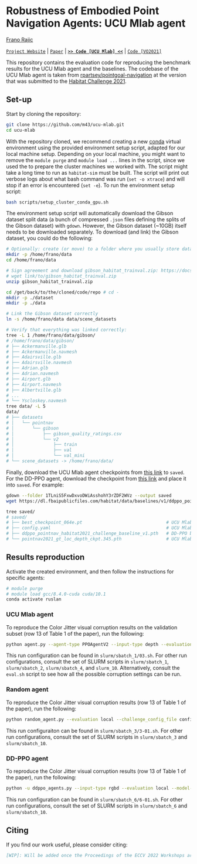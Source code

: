# Robustness of Embodied Point Navigation Agents: UCU Mlab agent

[Frano Rajic](https://m43.github.io/)

[`Project Website`](https://m43.github.io/projects/embodied-ai-robustness/) | [`Paper`](https://www.youtube.com/watch?v=dQw4w9WgXcQ) | [**`>> Code [UCU Mlab] <<`**](https://github.com/m43/ucu-mlab) | [`Code [VO2021]`](https://github.com/m43/vo2021)

This repository contains the evaluation code for reproducing the benchmark results for the UCU Mlab agent and the baselines. The codebase of the UCU Mlab agent is taken from [rpartsey/pointgoal-navigation](https://github.com/rpartsey/pointgoal-navigation) at the version that was submitted to the [Habitat Challenge 2021](https://aihabitat.org/challenge/2021/).

## Set-up

Start by cloning the repository:
```bash
git clone https://github.com/m43/ucu-mlab.git
cd ucu-mlab
```

With the repository cloned, we recommend creating a new [conda](https://docs.conda.io/en/latest/) virtual environment using the provided environment setup script, adapted for our local machine setup. Depending on your local machine, you might want to remove the `module purge` and `module load ...` lines in the script, since we used the to prepare the cluster machines we worked with. The script might take a long time to run as `habitat-sim` must be built. The script will print out verbose logs about what bash command was run (`set -o xtrace`) and will stop if an error is encountered (`set -e`). To run the environment setup script:
```bash
bash scripts/setup_cluster_conda_gpu.sh
```

The environment setup script will automatically download the Gibson dataset split data (a bunch of compressed `.json` files defining the splits of the Gibson dataset) with `gdown`. However, the Gibson dataset (~10GB) itself needs to be downloaded separately. To download (and link) the Gibson dataset, you could do the following:
```bash
# Optionally: create (or move) to a folder where you usually store datasets
mkdir -p /home/frano/data
cd /home/frano/data

# Sign agreement and download gibson_habitat_trainval.zip: https://docs.google.com/forms/d/e/1FAIpQLScWlx5Z1DM1M-wTSXaa6zV8lTFkPmTHW1LqMsoCBDWsTDjBkQ/viewform
# wget link/to/gibson_habitat_trainval.zip
unzip gibson_habitat_trainval.zip

cd /get/back/to/the/cloned/code/repo # cd -
mkdir -p ./dataset
mkdir -p ./data

# Link the Gibson dataset correctly
ln -s /home/frano/data data/scene_datasets

# Verify that everything was linked correctly:
tree -L 1 /home/frano/data/gibson/
# /home/frano/data/gibson/
# ├── Ackermanville.glb
# ├── Ackermanville.navmesh
# ├── Adairsville.glb
# ├── Adairsville.navmesh
# ├── Adrian.glb
# ├── Adrian.navmesh
# ├── Airport.glb
# ├── Airport.navmesh
# ├── Albertville.glb
# ...
# └── Yscloskey.navmesh
tree data/ -L 5
data/
# ├── datasets
# │   └── pointnav
# │       └── gibson
# │           ├── gibson_quality_ratings.csv
# │           └── v2
# │               ├── train
# │               ├── val
# │               └── val_mini
# └── scene_datasets -> /home/frano/data/
```

Finally, download the UCU Mlab agent checkpoints from [this link](https://drive.google.com/drive/folders/1TLniS5FxwDxvoDWiAsshohY3rZDF2WVz?usp=sharing) to `saved`. For the DD-PPO agent, download the checkpoint from [this link](https://dl.fbaipublicfiles.com/habitat/data/baselines/v1/ddppo_pointnav_habitat2021_challenge_baseline_v1.pth) and place it into `saved`. For example:
``` bash
gdown --folder 1TLniS5FxwDxvoDWiAsshohY3rZDF2WVz --output saved
wget https://dl.fbaipublicfiles.com/habitat/data/baselines/v1/ddppo_pointnav_habitat2021_challenge_baseline_v1.pth -O saved/ddppo_pointnav_habitat2021_challenge_baseline_v1.pth

tree saved/
# saved/
# ├── best_checkpoint_064e.pt                                # UCU Mlab: The visual odometry checkpoint
# ├── config.yaml                                            # UCU Mlab: The visual odometry config
# ├── ddppo_pointnav_habitat2021_challenge_baseline_v1.pth   # DD-PPO baseline checkpoint, provided by Habitat
# └── pointnav2021_gt_loc_depth_ckpt.345.pth                 # UCU Mlab: The navigation policy checkpoint
```

## Results reproduction

Activate the created environment, and then follow the instructions for specific agents:
```bash
# module purge
# module load gcc/8.4.0-cuda cuda/10.1
conda activate ruslan
```

### UCU Mlab agent

To reproduce the Color Jitter visual corruption results on the validation subset (row 13 of Table 1 of the paper), run the following:
```bash
python agent.py --agent-type PPOAgentV2 --input-type depth --evaluation local --ddppo-checkpoint-path saved/pointnav2021_gt_loc_depth_ckpt.345.pth --ddppo-config-path config_files/ddppo/ddppo_pointnav_2021.yaml --vo-config-path saved/config.yaml --vo-checkpoint-path saved/best_checkpoint_064e.pt --pth-gpu-id 0 --rotation-regularization-on --vertical-flip-on --challenge_config_file config_files/challenge_pointnav2021.local.rgbd.GPU.yaml --agent_name ruslan --dataset_split val --color_jitter
```

This run configuration can be found in `slurm/sbatch_1/03.sh`. For other run configurations, consult the set of SLURM scripts in `slurm/sbatch_1`, `slurm/sbatch_2`, `slurm/sbatch_4`, and `slurm_10`. Alternatively, consult the `eval.sh` script to see how all the possible corruption settings can be run.

### Random agent

To reproduce the Color Jitter visual corruption results (row 13 of Table 1 of the paper), run the following:
```bash
python random_agent.py --evaluation local --challenge_config_file config_files/challenge_pointnav2021.local.rgbd.GPU.yaml --agent_name random_agent --dataset_split val --color_jitter
```

This run configuraiton can be found in `slurm/sbatch_3/3-01.sh`. For other run configurations, consult the set of SLURM scripts in `slurm/sbatch_3` and `slurm/sbatch_10`.

### DD-PPO agent

To reproduce the Color Jitter visual corruption results (row 13 of Table 1 of the paper), run the following:
```bash
python -u ddppo_agents.py --input-type rgbd --evaluation local --model-path saved/ddppo_pointnav_habitat2021_challenge_baseline_v1.pth --challenge_config_file config_files/challenge_pointnav2021.local.rgbd.GPU.yaml --agent_name ddppo --dataset_split val --seed 72 --color_jitter
```

This run configuration can be found in `slurm/sbatch_6/6-01.sh`. For other run configurations, consult the set of SLURM scripts in `slurm/sbatch_6` and `slurm/sbatch_10`.

## Citing
If you find our work useful, please consider citing:
```BibTeX
[WIP]: Will be added once the Proceedings of the ECCV 2022 Workshops are published.
```
